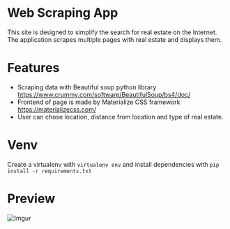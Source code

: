 # Web Scraping App
This site is designed to simplify the search for real estate on the Internet. The application scrapes multiple pages with real estate and displays them.

# Features

-  Scraping data with Beautiful soup python library https://www.crummy.com/software/BeautifulSoup/bs4/doc/
-  Frontend of page is made by Materialize CSS framework https://materializecss.com/
-  User can chose location, distance from location and type of real estate. 

# Venv

Create a virtualenv with `virtualenv env` and install dependencies with `pip install -r requirements.txt`

# Preview

![Imgur](https://i.imgur.com/Si0FNNL.gif)
